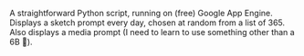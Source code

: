 A straightforward Python script, running on (free) Google App Engine. Displays a sketch prompt every day, chosen at random from a list of 365.
Also displays a media prompt (I need to learn to use something other than a 6B :pencil:).
